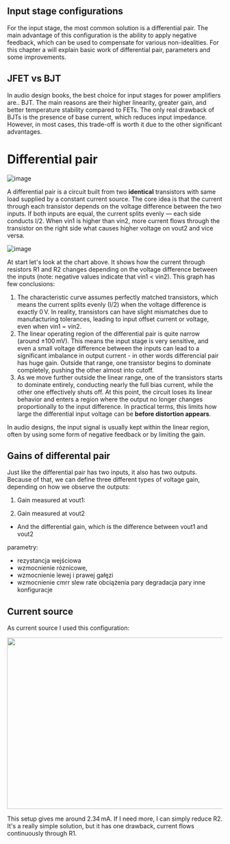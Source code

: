 ## Input stage configurations

For the input stage, the most common solution is a differential pair. The main advantage of this configuration is the ability to apply negative feedback, which can be used to compensate for various non-idealities. For this chapter a will explain basic work of differential pair, parameters and some improvements.

## JFET vs BJT

In audio design books, the best choice for input stages for power amplifiers are.. BJT. The main reasons are their higher linearity, greater gain, and better temperature stability compared to FETs. The only real drawback of BJTs is the presence of base current, which reduces input impedance. However, in most cases, this trade-off is worth it due to the other significant advantages.

# Differential pair

![image](https://github.com/user-attachments/assets/726ff399-3be6-479d-9154-1d076e55de30)

A differential pair is a circuit built from two **identical** transistors with same load supplied by a constant current source. The core idea is that the current through each transistor depends on the voltage difference between the two inputs. If both inputs are equal, the current splits evenly — each side conducts I/2. When vin1 is higher than vin2, more current flows through the transistor on the right side what causes higher voltage on vout2 and vice versa. 

![image](https://github.com/user-attachments/assets/5b9465f2-5fcf-4630-8122-23765ab88b20)

At start let's look at the chart above. It shows how the current through resistors R1 and R2 changes depending on the voltage difference between the inputs (note: negative values indicate that vin1 < vin2).
This graph has few conclusions:

1. The characteristic curve assumes perfectly matched transistors, which means the current splits evenly (I/2) when the voltage difference is exactly 0 V. In reality, transistors can have slight mismatches due to manufacturing tolerances, leading to input offset current or voltage, even when vin1 = vin2.
2. The linear operating region of the differential pair is quite narrow (around ±100 mV). This means the input stage is very sensitive, and even a small voltage difference between the inputs can lead to a significant imbalance in output current - in other words differencial pair has huge gain. Outside that range, one transistor begins to dominate completely, pushing the other almost into cutoff.
3. As we move further outside the linear range, one of the transistors starts to dominate entirely, conducting nearly the full bias current, while the other one effectively shuts off. At this point, the circuit loses its linear behavior and enters a region where the output no longer changes proportionally to the input difference. In practical terms, this limits how large the differential input voltage can be **before distortion appears**.

In audio designs, the input signal is usually kept within the linear region, often by using some form of negative feedback or by limiting the gain.

## Gains of differental pair

Just like the differential pair has two inputs, it also has two outputs. Because of that, we can define three different types of voltage gain, depending on how we observe the outputs:
1. Gain measured at vout1:



2. Gain measured at vout2
- And the differential gain, which is the difference between vout1 and vout2


parametry:
- rezystancja wejściowa
- wzmocnienie róznicowe,
- wzmocnienie lewej i prawej gałęzi
- wzmocnienie cmrr
slew rate
obciążenia pary
degradacja pary
inne konfiguracje


## Current source

As current source I used this configuration:

<img src="https://github.com/user-attachments/assets/8c33b94b-ea38-443c-873c-456c7c9793ff" width="550" height="400">

This setup gives me around 2.34 mA. If I need more, I can simply reduce R2. It's a really simple solution, but it has one drawback, current flows continuously through R1.
